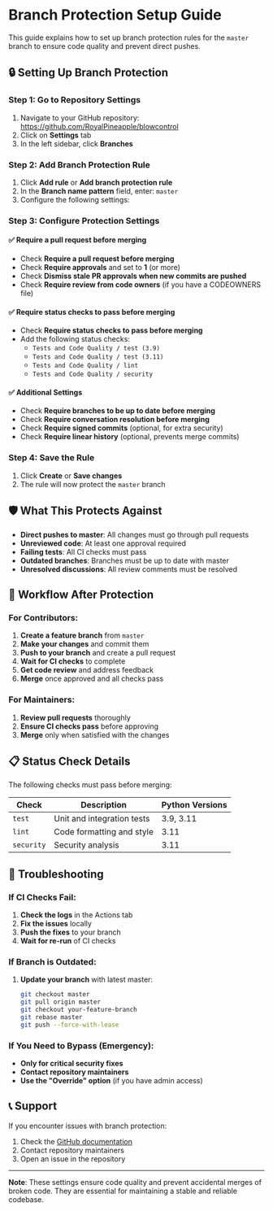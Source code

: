 # Branch Protection Setup Guide

This guide explains how to set up branch protection rules for the `master` branch to ensure code quality and prevent direct pushes.

## 🔒 Setting Up Branch Protection

### Step 1: Go to Repository Settings
1. Navigate to your GitHub repository: https://github.com/RoyalPineapple/blowcontrol
2. Click on **Settings** tab
3. In the left sidebar, click **Branches**

### Step 2: Add Branch Protection Rule
1. Click **Add rule** or **Add branch protection rule**
2. In the **Branch name pattern** field, enter: `master`
3. Configure the following settings:

### Step 3: Configure Protection Settings

#### ✅ **Require a pull request before merging**
- Check **Require a pull request before merging**
- Check **Require approvals** and set to **1** (or more)
- Check **Dismiss stale PR approvals when new commits are pushed**
- Check **Require review from code owners** (if you have a CODEOWNERS file)

#### ✅ **Require status checks to pass before merging**
- Check **Require status checks to pass before merging**
- Add the following status checks:
  - `Tests and Code Quality / test (3.9)`
  - `Tests and Code Quality / test (3.11)`
  - `Tests and Code Quality / lint`
  - `Tests and Code Quality / security`

#### ✅ **Additional Settings**
- Check **Require branches to be up to date before merging**
- Check **Require conversation resolution before merging**
- Check **Require signed commits** (optional, for extra security)
- Check **Require linear history** (optional, prevents merge commits)

### Step 4: Save the Rule
1. Click **Create** or **Save changes**
2. The rule will now protect the `master` branch

## 🛡️ What This Protects Against

- **Direct pushes to master**: All changes must go through pull requests
- **Unreviewed code**: At least one approval required
- **Failing tests**: All CI checks must pass
- **Outdated branches**: Branches must be up to date with master
- **Unresolved discussions**: All review comments must be resolved

## 🔄 Workflow After Protection

### For Contributors:
1. **Create a feature branch** from `master`
2. **Make your changes** and commit them
3. **Push to your branch** and create a pull request
4. **Wait for CI checks** to complete
5. **Get code review** and address feedback
6. **Merge** once approved and all checks pass

### For Maintainers:
1. **Review pull requests** thoroughly
2. **Ensure CI checks pass** before approving
3. **Merge** only when satisfied with the changes

## 📋 Status Check Details

The following checks must pass before merging:

| Check | Description | Python Versions |
|-------|-------------|-----------------|
| `test` | Unit and integration tests | 3.9, 3.11 |
| `lint` | Code formatting and style | 3.11 |
| `security` | Security analysis | 3.11 |

## 🚨 Troubleshooting

### If CI Checks Fail:
1. **Check the logs** in the Actions tab
2. **Fix the issues** locally
3. **Push the fixes** to your branch
4. **Wait for re-run** of CI checks

### If Branch is Outdated:
1. **Update your branch** with latest master:
   ```bash
   git checkout master
   git pull origin master
   git checkout your-feature-branch
   git rebase master
   git push --force-with-lease
   ```

### If You Need to Bypass (Emergency):
- **Only for critical security fixes**
- **Contact repository maintainers**
- **Use the "Override" option** (if you have admin access)

## 📞 Support

If you encounter issues with branch protection:
1. Check the [GitHub documentation](https://docs.github.com/en/repositories/configuring-branches-and-merges-in-your-repository/defining-the-mergeability-of-pull-requests/about-protected-branches)
2. Contact repository maintainers
3. Open an issue in the repository

---

**Note**: These settings ensure code quality and prevent accidental merges of broken code. They are essential for maintaining a stable and reliable codebase.
